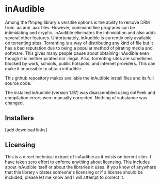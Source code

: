 # inAudible
Among the ffmpeg library's versitile options is the ability to remove DRM
from .aa and .aax files. However, command line programs can be intimidating
and cryptic. inAudible eliminates the intimidation and also adds several
other features. Unfortunately, inAudible is currently only available on
torrenting sites. Torrenting is a way of distributing any kind of file but
it has a bad reputation due to being a popular method of pirating media and
software. This gives many people pause about obtaining inAudible even
though it is neither pirated nor illegal. Also, torrenting sites are
sometimes blocked by work, schools, public hotspots, and internet
providers. This can make it impossible to obtain inAudible.

This github repository makes available the inAudible install files and its
full source code.

The installed inAudible (version 1.97) was disassembled using dotPeek and
compilation errors were manually corrected. Nothing of substance was
changed.

## Installers
[add download links]

## Licensing
This is a direct technical extract of inAudible as it exists on torrent
sites. I have taken zero effort to enforce anything about licensing. This
includes about inAudible itself or about the libraries it uses. If you
know of anywhere that this library violates someone's licensing or if a
license should be included, please let me know and I will attempt to
correct it.
